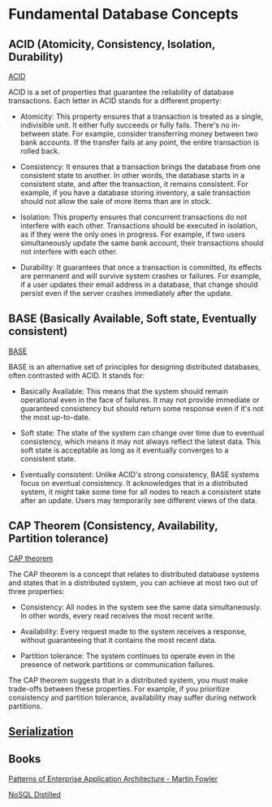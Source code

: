 # Fundamental Database Concepts

## ACID (Atomicity, Consistency, Isolation, Durability)

[ACID](https://en.wikipedia.org/wiki/ACID)

ACID is a set of properties that guarantee the reliability of database transactions. Each letter in ACID stands for a different property:

- Atomicity: This property ensures that a transaction is treated as a single, indivisible unit. It either fully succeeds or fully fails. There's no in-between state. For example, consider transferring money between two bank accounts. If the transfer fails at any point, the entire transaction is rolled back.

- Consistency: It ensures that a transaction brings the database from one consistent state to another. In other words, the database starts in a consistent state, and after the transaction, it remains consistent. For example, if you have a database storing inventory, a sale transaction should not allow the sale of more items than are in stock.

- Isolation: This property ensures that concurrent transactions do not interfere with each other. Transactions should be executed in isolation, as if they were the only ones in progress. For example, if two users simultaneously update the same bank account, their transactions should not interfere with each other.

- Durability: It guarantees that once a transaction is committed, its effects are permanent and will survive system crashes or failures. For example, if a user updates their email address in a database, that change should persist even if the server crashes immediately after the update.

## BASE (Basically Available, Soft state, Eventually consistent)

[BASE](https://en.wikipedia.org/wiki/Eventual_consistency)

BASE is an alternative set of principles for designing distributed databases, often contrasted with ACID. It stands for:

- Basically Available: This means that the system should remain operational even in the face of failures. It may not provide immediate or guaranteed consistency but should return some response even if it's not the most up-to-date.

- Soft state: The state of the system can change over time due to eventual consistency, which means it may not always reflect the latest data. This soft state is acceptable as long as it eventually converges to a consistent state.

- Eventually consistent: Unlike ACID's strong consistency, BASE systems focus on eventual consistency. It acknowledges that in a distributed system, it might take some time for all nodes to reach a consistent state after an update. Users may temporarily see different views of the data.

## CAP Theorem (Consistency, Availability, Partition tolerance)

[CAP theorem](https://en.wikipedia.org/wiki/CAP_theorem)

The CAP theorem is a concept that relates to distributed database systems and states that in a distributed system, you can achieve at most two out of three properties:

- Consistency: All nodes in the system see the same data simultaneously. In other words, every read receives the most recent write.

- Availability: Every request made to the system receives a response, without guaranteeing that it contains the most recent data.

- Partition tolerance: The system continues to operate even in the presence of network partitions or communication failures.

The CAP theorem suggests that in a distributed system, you must make trade-offs between these properties. For example, if you prioritize consistency and partition tolerance, availability may suffer during network partitions.

## [Serialization](https://en.wikipedia.org/wiki/Serialization)

## Books

[Patterns of Enterprise Application Architecture - Martin Fowler](https://www.amazon.com/Patterns-Enterprise-Application-Architecture-Martin/dp/0321127420)

[NoSQL Distilled](https://www.goodreads.com/book/show/13610343-nosql-distilled)
